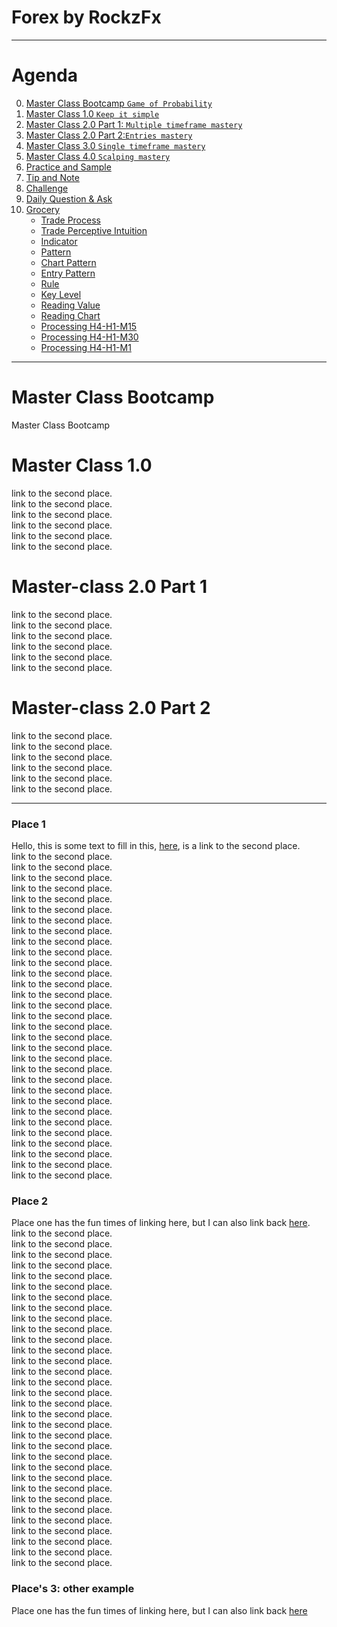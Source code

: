 # Forex by RockzFx

---
# Agenda
0. [Master Class Bootcamp `Game of Probability`](#master-class-bootcamp)
1. [Master Class 1.0 `Keep it simple`](#master-class-1.0)
2. [Master Class 2.0 Part 1: `Multiple timeframe mastery`](#master-class-2.0-part-1)
3. [Master Class 2.0 Part 2:`Entries mastery`](#master-class-2.0-part-2)
4. [Master Class 3.0 `Single timeframe mastery`](#master-class-3)
5. [Master Class 4.0 `Scalping mastery`](#master-class-4)
6. [Practice and Sample](#practice-and-sample)
7. [Tip and Note](#tip-and-note)
8. [Challenge](#challenge)
9. [Daily Question & Ask](#daily-qa)
10. [Grocery](#grocery)
    - [Trade Process](#trade-process)
    - [Trade Perceptive Intuition](#trade-perceptive-intuition)
    - [Indicator](#trade-indicator)
    - [Pattern](#trade-pattern)
    - [Chart Pattern](#pattern-chart)
    - [Entry Pattern](#pattern-entry)
    - [Rule](#trade-rule)
    - [Key Level](#trade-key-level)
    - [Reading Value](#read-value)
    - [Reading Chart](#read-chart)
    - [Processing H4-H1-M15](#h4-h1-m15)
    - [Processing H4-H1-M30](#h4-h1-m30)
    - [Processing H4-H1-M1](#h4-h1-m1)

---
# Master Class Bootcamp
Master Class Bootcamp   

# Master Class 1.0
link to the second place.  
link to the second place.  
link to the second place.  
link to the second place.  
link to the second place.  
link to the second place.  

# Master-class 2.0 Part 1
link to the second place.  
link to the second place.  
link to the second place.  
link to the second place.  
link to the second place.  
link to the second place.  

# Master-class 2.0 Part 2
link to the second place.  
link to the second place.  
link to the second place.  
link to the second place.  
link to the second place.  
link to the second place.  


---
### Place 1

Hello, this is some text to fill in this, [here](#place-2), is a 
link to the second place.  
link to the second place.  
link to the second place.  
link to the second place.  
link to the second place.  
link to the second place.  
link to the second place.  
link to the second place.  
link to the second place.  
link to the second place.  
link to the second place.  
link to the second place.  
link to the second place.  
link to the second place.  
link to the second place.  
link to the second place.  
link to the second place.  
link to the second place.  
link to the second place.  
link to the second place.  
link to the second place.  
link to the second place.  
link to the second place.  
link to the second place.  
link to the second place.  
link to the second place.  
link to the second place.  
link to the second place.  
link to the second place.  
link to the second place.  
link to the second place.  
link to the second place.  

### Place 2 

Place one has the fun times of linking here, but I can also link back [here](#place-1).
link to the second place.  
link to the second place.  
link to the second place.  
link to the second place.  
link to the second place.  
link to the second place.  
link to the second place.  
link to the second place.  
link to the second place.  
link to the second place.  
link to the second place.  
link to the second place.  
link to the second place.  
link to the second place.  
link to the second place.  
link to the second place.  
link to the second place.  
link to the second place.  
link to the second place.  
link to the second place.  
link to the second place.  
link to the second place.  
link to the second place.  
link to the second place.  
link to the second place.  
link to the second place.  
link to the second place.  
link to the second place.  
link to the second place.  
link to the second place.  
link to the second place.  
link to the second place.  

### Place's 3: other example

Place one has the fun times of linking here, but I can also link back [here](#places-3-other-example)